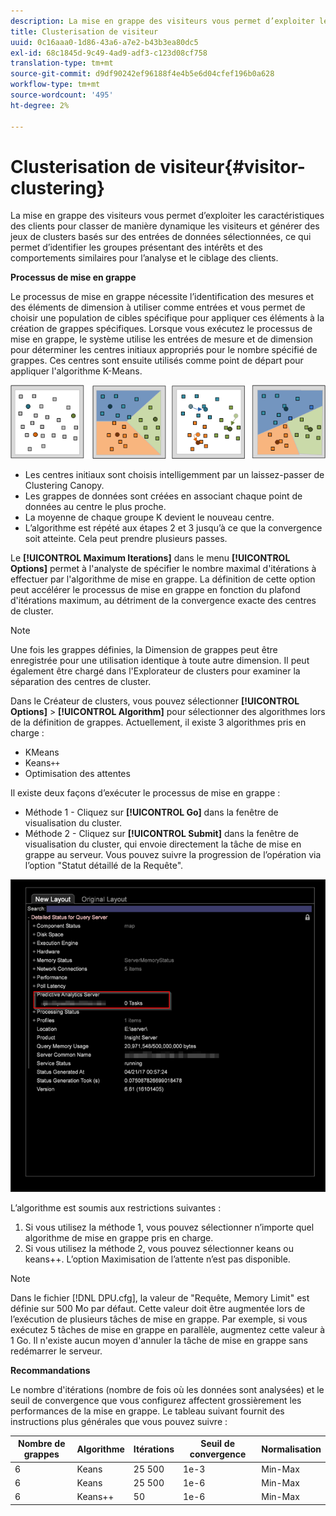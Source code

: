 ```yaml
---
description: La mise en grappe des visiteurs vous permet d’exploiter les caractéristiques des clients pour classer de manière dynamique les visiteurs et générer des jeux de clusters basés sur des entrées de données sélectionnées, ce qui permet d’identifier les groupes présentant des intérêts et des comportements similaires pour l’analyse et le ciblage des clients.
title: Clusterisation de visiteur
uuid: 0c16aaa0-1d86-43a6-a7e2-b43b3ea80dc5
exl-id: 68c1845d-9c49-4ad9-adf3-c123d08cf758
translation-type: tm+mt
source-git-commit: d9df90242ef96188f4e4b5e6d04cfef196b0a628
workflow-type: tm+mt
source-wordcount: '495'
ht-degree: 2%

---
```


# Clusterisation de visiteur{#visitor-clustering}

La mise en grappe des visiteurs vous permet d’exploiter les caractéristiques des clients pour classer de manière dynamique les visiteurs et générer des jeux de clusters basés sur des entrées de données sélectionnées, ce qui permet d’identifier les groupes présentant des intérêts et des comportements similaires pour l’analyse et le ciblage des clients.

**Processus de mise en grappe**

Le processus de mise en grappe nécessite l’identification des mesures et des éléments de dimension à utiliser comme entrées et vous permet de choisir une population de cibles spécifique pour appliquer ces éléments à la création de grappes spécifiques. Lorsque vous exécutez le processus de mise en grappe, le système utilise les entrées de mesure et de dimension pour déterminer les centres initiaux appropriés pour le nombre spécifié de grappes. Ces centres sont ensuite utilisés comme point de départ pour appliquer l&#39;algorithme K-Means.

![](assets/K_algorithm.png)

* Les centres initiaux sont choisis intelligemment par un laissez-passer de Clustering Canopy.
* Les grappes de données sont créées en associant chaque point de données au centre le plus proche.
* La moyenne de chaque groupe K devient le nouveau centre.
* L’algorithme est répété aux étapes 2 et 3 jusqu’à ce que la convergence soit atteinte. Cela peut prendre plusieurs passes.

Le **[!UICONTROL Maximum Iterations]** dans le menu **[!UICONTROL Options]** permet à l&#39;analyste de spécifier le nombre maximal d&#39;itérations à effectuer par l&#39;algorithme de mise en grappe. La définition de cette option peut accélérer le processus de mise en grappe en fonction du plafond d&#39;itérations maximum, au détriment de la convergence exacte des centres de cluster.

>[!NOTE]
>
>Une fois les grappes définies, la Dimension de grappes peut être enregistrée pour une utilisation identique à toute autre dimension. Il peut également être chargé dans l&#39;Explorateur de clusters pour examiner la séparation des centres de cluster.

Dans le Créateur de clusters, vous pouvez sélectionner **[!UICONTROL Options]** > **[!UICONTROL Algorithm]** pour sélectionner des algorithmes lors de la définition de grappes. Actuellement, il existe 3 algorithmes pris en charge :

* KMeans
* Keans`++`
* Optimisation des attentes

Il existe deux façons d’exécuter le processus de mise en grappe :

* Méthode 1 - Cliquez sur **[!UICONTROL Go]** dans la fenêtre de visualisation du cluster.
* Méthode 2 - Cliquez sur **[!UICONTROL Submit]** dans la fenêtre de visualisation du cluster, qui envoie directement la tâche de mise en grappe au serveur. Vous pouvez suivre la progression de l’opération via l’option &quot;Statut détaillé de la Requête&quot;.

![](assets/dwb_visitorclustering.png)

L’algorithme est soumis aux restrictions suivantes :

1. Si vous utilisez la méthode 1, vous pouvez sélectionner n’importe quel algorithme de mise en grappe pris en charge.
1. Si vous utilisez la méthode 2, vous pouvez sélectionner keans ou keans++. L’option Maximisation de l’attente n’est pas disponible.

>[!NOTE]
>
>Dans le fichier [!DNL DPU.cfg], la valeur de &quot;Requête, Memory Limit&quot; est définie sur 500 Mo par défaut. Cette valeur doit être augmentée lors de l’exécution de plusieurs tâches de mise en grappe. Par exemple, si vous exécutez 5 tâches de mise en grappe en parallèle, augmentez cette valeur à 1 Go. Il n&#39;existe aucun moyen d&#39;annuler la tâche de mise en grappe sans redémarrer le serveur.

**Recommandations**

Le nombre d&#39;itérations (nombre de fois où les données sont analysées) et le seuil de convergence que vous configurez affectent grossièrement les performances de la mise en grappe. Le tableau suivant fournit des instructions plus générales que vous pouvez suivre :

| Nombre de grappes | Algorithme | Itérations | Seuil de convergence | Normalisation |
|---|---|---|---|---|
| 6 | Keans | 25 500 | 1e-3 | Min-Max |
| 6 | Keans | 25 500 | 1e-6 | Min-Max |
| 6 | Keans++ | 50 | 1e-6 | Min-Max |
